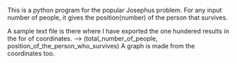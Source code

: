 This is a python program for the popular Josephus problem. For any input number of people, it gives the position(number) of the person that survives.

A sample text file is there where I have exported the one hundered results in the for of coordinates. 
--> (total_number_of_people, position_of_the_person_who_survives)
A graph is made from the coordinates too.